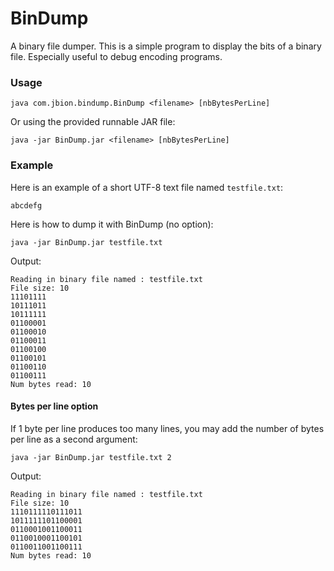 BinDump
=======

A binary file dumper. This is a simple program to display the bits of a binary file. Especially useful to debug encoding programs.

### Usage

`java com.jbion.bindump.BinDump <filename> [nbBytesPerLine]`

Or using the provided runnable JAR file:

`java -jar BinDump.jar <filename> [nbBytesPerLine]`

### Example

Here is an example of a short UTF-8 text file named `testfile.txt`:
```
abcdefg
```

Here is how to dump it with BinDump (no option):
```
java -jar BinDump.jar testfile.txt
```

Output:
```
Reading in binary file named : testfile.txt
File size: 10
11101111
10111011
10111111
01100001
01100010
01100011
01100100
01100101
01100110
01100111
Num bytes read: 10
```

#### Bytes per line option

If 1 byte per line produces too many lines, you may add the number of bytes per line as a second argument:
```
java -jar BinDump.jar testfile.txt 2
```

Output:
```
Reading in binary file named : testfile.txt
File size: 10
1110111110111011
1011111101100001
0110001001100011
0110010001100101
0110011001100111
Num bytes read: 10
```
